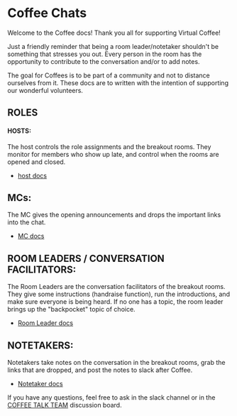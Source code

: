 # Coffee Chats

Welcome to the Coffee docs! Thank you all for supporting Virtual Coffee!

Just a friendly reminder that being a room leader/notetaker shouldn't be something that stresses you out. Every person in the room has the opportunity to contribute to the conversation and/or to add notes. 

The goal for Coffees is to be part of a community and not to distance ourselves from it. These docs are to written with the intention of supporting our wonderful volunteers.

## ROLES
#### HOSTS:
The host controls the role assignments and the breakout rooms. They monitor for members who show up late, and control when the rooms are opened and closed.

- [host docs](https://github.com/Virtual-Coffee/VC-Events/tree/main/coffees/hosts)

## MCs:
The MC gives the opening announcements and drops the important links into the chat.

- [MC docs](https://github.com/Virtual-Coffee/VC-Events/tree/main/coffees/MC)


## ROOM LEADERS / CONVERSATION FACILITATORS:
The Room Leaders are the conversation facilitators of the breakout rooms. They give some instructions (handraise function), run the introductions, and make sure everyone is being heard. If no one has a topic, the room leader brings up the "backpocket" topic of choice.

- [Room Leader docs](https://github.com/Virtual-Coffee/VC-Events/tree/main/coffees/RoomLeaders-ConversationFacilitators)


## NOTETAKERS:
Notetakers take notes on the conversation in the breakout rooms, grab the links that are dropped, and post the notes to slack after Coffee.

- [Notetaker docs](https://github.com/Virtual-Coffee/VC-Events/tree/main/coffees/notetakers)


If you have any questions, feel free to ask in the slack channel or in the [COFFEE TALK TEAM](https://github.com/orgs/Virtual-Coffee/teams/coffee-talk-team) discussion board.